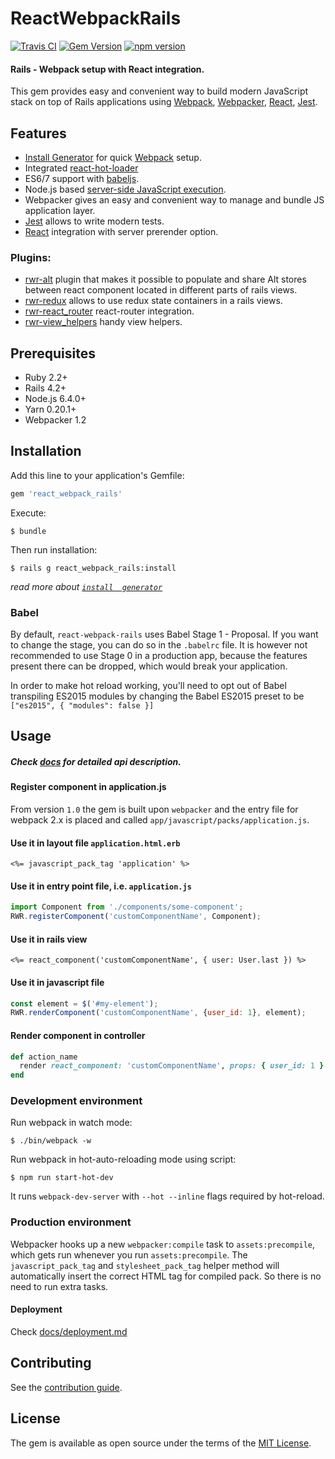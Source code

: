 # ReactWebpackRails
[![Travis CI](https://travis-ci.org/netguru/react_webpack_rails.svg?branch=master)](https://travis-ci.org/netguru/react_webpack_rails)
[![Gem Version](https://badge.fury.io/rb/react_webpack_rails.svg)](https://badge.fury.io/rb/react_webpack_rails)
[![npm version](https://badge.fury.io/js/react-webpack-rails.svg)](https://badge.fury.io/js/react-webpack-rails)

#### Rails - Webpack setup with React integration.
This gem provides easy and convenient way to build modern JavaScript stack on top of Rails applications using [Webpack](http://webpack.github.io/), [Webpacker](https://github.com/rails/webpacker), [React](https://facebook.github.io/react/), [Jest](https://facebook.github.io/jest/).

## Features
* [Install Generator](https://github.com/netguru/react_webpack_rails/blob/master/docs/install_generator.md) for quick [Webpack](http://webpack.github.io/) setup.
* Integrated [react-hot-loader](https://github.com/gaearon/react-hot-loader)
* ES6/7 support with [babeljs](https://babeljs.io/).
* Node.js based [server-side JavaScript execution](https://github.com/netguru/react_webpack_rails/blob/master/docs/server_side_rendering.md).
* Webpacker gives an easy and convenient way to manage and bundle JS application layer.
* [Jest](https://facebook.github.io/jest) allows to write modern tests.
* [React](https://facebook.github.io/react/) integration with server prerender option.

### Plugins:
* [rwr-alt](https://github.com/netguru/rwr-alt) plugin that makes it possible to populate and share Alt stores between react component located in different parts of rails views.
* [rwr-redux](https://github.com/netguru/rwr-redux) allows to use redux state containers in a rails views.
* [rwr-react_router](https://github.com/netguru/rwr-react_router) react-router integration.
* [rwr-view_helpers](https://github.com/netguru/rwr-view_helpers) handy view helpers.

## Prerequisites

* Ruby 2.2+
* Rails 4.2+
* Node.js 6.4.0+
* Yarn 0.20.1+
* Webpacker 1.2

## Installation

Add this line to your application's Gemfile:

```ruby
gem 'react_webpack_rails'
```

Execute:

    $ bundle

Then run installation:

    $ rails g react_webpack_rails:install

*read more about [`install  generator`](https://github.com/netguru/react_webpack_rails/blob/master/docs/install_generator.md)*

### Babel

By default, `react-webpack-rails` uses Babel Stage 1 - Proposal. If you want to change the stage, you can do so in the `.babelrc` file. It is however not recommended to use Stage 0 in a production app, because the features present there can be dropped, which would break your application.

In order to make hot reload working, you'll need to opt out of Babel transpiling ES2015 modules by changing the Babel ES2015 preset to be `["es2015", { "modules": false }]`

## Usage
##### Check [docs](https://github.com/netguru/react_webpack_rails/tree/master/docs) for detailed api description.

#### Register component in application.js

From version `1.0` the gem is built upon `webpacker` and the entry file for webpack 2.x is placed and called `app/javascript/packs/application.js`. 

#### Use it in layout file `application.html.erb`

```erb
<%= javascript_pack_tag 'application' %>
```

#### Use it in entry point file, i.e. `application.js`

```js
import Component from './components/some-component';
RWR.registerComponent('customComponentName', Component);
```

#### Use it in rails view

```erb
<%= react_component('customComponentName', { user: User.last }) %>
```

#### Use it in javascript file

```js
const element = $('#my-element');
RWR.renderComponent('customComponentName', {user_id: 1}, element);
```

#### Render component in controller

```ruby
def action_name
  render react_component: 'customComponentName', props: { user_id: 1 }
end
```

### Development environment
Run webpack in watch mode:

    $ ./bin/webpack -w

Run webpack in hot-auto-reloading mode using script:

    $ npm run start-hot-dev
    
It runs `webpack-dev-server` with `--hot --inline` flags required by hot-reload.

### Production environment

Webpacker hooks up a new `webpacker:compile` task to `assets:precompile`, which gets run whenever you run `assets:precompile`. The `javascript_pack_tag` and `stylesheet_pack_tag` helper method will automatically insert the correct HTML tag for compiled pack. So there is no need to run extra tasks.

#### Deployment
Check [docs/deployment.md](docs/deployment.md)

## Contributing

See the [contribution guide](https://github.com/netguru/react_webpack_rails/blob/master/CONTRIBUTING.md).

## License

The gem is available as open source under the terms of the [MIT License](http://opensource.org/licenses/MIT).

